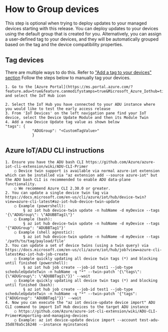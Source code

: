 # How to Group devices

This step is optional when trying to deploy updates to your managed devices starting with this release. You can deploy updates to your devices using the default group that is created for you. Alternatively, you can assign a user-defined tag to your devices, and they will be automatically grouped based on the tag and the device compatibility properties. 

## Tag devices

There are multiple ways to do this. Refer to ["Add a tag to your devices" section](https://docs.microsoft.com/en-us/azure/iot-hub-device-update/create-update-group)
Follow the steps below to manually tag your devices.

    1. Go to the [Azure Portal](https://ms.portal.azure.com/?feature.adu=true&feature.canmodifystamps=true&Microsoft_Azure_Iothub=tip1&Microsoft_Azure_ADU_Diagnostic=true) and select the IoT Hub icon
	
	2. Select the IoT Hub you have connected to your ADU instance where you would like to test the early access release
	3. From 'IoT Devices' on the left navigation pane find your IoT device, select the Device Update Module and then its Module Twin 
	4. Add a new Device Update tag value as shown below
	"tags": {
	            "ADUGroup": "<CustomTagValue>"
	            }

## Azure IoT/ADU CLI instructions

	1. Ensure you have the ADU bash CLI https://github.com/Azure/azure-iot-cli-extension/wiki/ADU-CLI-Primer  
		○ Device twin support is available via normal azure-iot extension which can be installed via "az extension add --source azure-iot" but the ADU bash CLI is recommended to enable ADU data-plane functionality.
		○ We recommend Azure CLI 2.30.0 or greater.
	2. You can update a single device twin tag via https://docs.microsoft.com/en-us/cli/azure/iot/hub/device-twin?view=azure-cli-latest#az-iot-hub-device-twin-update
		○ Example (powershell): 
			§ az iot hub device-twin update -n hubName -d myDevice --tags '{\"ADUGroup\": \"ADUBBTag1\"}'
		○ Example (bash):  
			§ az iot hub device-twin update -n hubName -d myDevice --tags '{"ADUGroup": "ADUBBTag1"}'
		○ Example (shell agnostic): 
			§ az iot hub device-twin update -n hubName -d myDevice --tags '/path/to/tag/payload/file'
	3. You can update a set of device twins (using a twin query) via https://docs.microsoft.com/en-us/cli/azure/iot/hub/job?view=azure-cli-latest#az-iot-hub-job-create
		○ Example quickly updating all device twin tags (*) and blocking until finished (powershell): 
			§ az iot hub job create --job-id test1 --job-type scheduleUpdateTwin -n hubName -q "*" --twin-patch '{\"tags\":{\"ADUGroup\": \"ADUBBTag1\"}}' --wait
		○ Example quickly updating all device twin tags (*) and blocking until finished (bash):
			§ az iot hub job create --job-id test1 --job-type scheduleUpdateTwin -n hubName -q "*" --twin-patch '{"tags":{"ADUGroup": "ADUBBTag1"}}' --wait
	4. Now you can execute the "az iot device-update device import" ADU CLI command to import IoT Hub devices to the target ADU instance
		○ https://github.com/Azure/azure-iot-cli-extension/wiki/ADU-CLI-Primer#importing-and-managing-devices
		○ Example: az iot device-update device import --account test-adu-35d878a5c16248 --instance myinstance1
		



